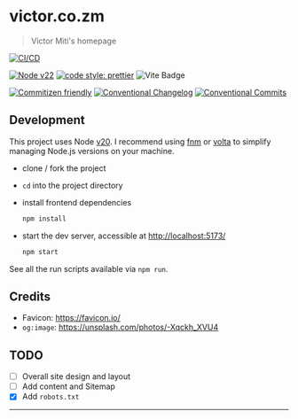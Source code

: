 # victor.co.zm

> Victor Miti's homepage

[![CI/CD](https://github.com/engineervix/home/actions/workflows/main.yml/badge.svg)](https://github.com/engineervix/home/actions/workflows/main.yml)

[![Node v22](https://img.shields.io/badge/Node-v22-teal.svg)](https://nodejs.org/en/blog/release/v22.0.0)
[![code style: prettier](https://img.shields.io/badge/code%20style-prettier-ff69b4.svg)](https://prettier.io/)
![Vite Badge](https://img.shields.io/badge/Vite-646CFF?logo=vite&logoColor=fff&style=flat)

[![Commitizen friendly](https://img.shields.io/badge/commitizen-friendly-brightgreen.svg)](http://commitizen.github.io/cz-cli/)
[![Conventional Changelog](https://img.shields.io/badge/changelog-conventional-brightgreen.svg)](http://conventional-changelog.github.io)
[![Conventional Commits](https://img.shields.io/badge/Conventional%20Commits-1.0.0-yellow.svg)](https://conventionalcommits.org)

## Development

This project uses Node [v20](https://nodejs.org/en/blog/release/v18.0.0). I recommend using [fnm](https://github.com/Schniz/fnm) or [volta](https://volta.sh/) to simplify managing Node.js versions on your machine.

- clone / fork the project
- `cd` into the project directory
- install frontend dependencies

  ```bash
  npm install
  ```

- start the dev server, accessible at <http://localhost:5173/>

  ```bash
  npm start
  ```

See all the run scripts available via `npm run`.

## Credits

- Favicon: <https://favicon.io/>
- `og:image`: <https://unsplash.com/photos/-Xqckh_XVU4>

## TODO

- [ ] Overall site design and layout
- [ ] Add content and Sitemap
- [x] Add `robots.txt`

---
